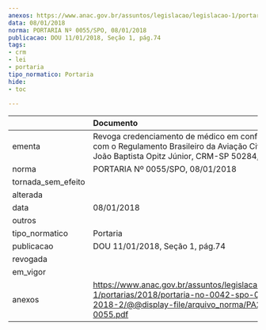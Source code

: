 ```yaml
---
anexos: https://www.anac.gov.br/assuntos/legislacao/legislacao-1/portarias/2018/portaria-no-0042-spo-04-01-2018-2/@@display-file/arquivo_norma/PA2017-0055.pdf
data: 08/01/2018
norma: PORTARIA Nº 0055/SPO, 08/01/2018
publicacao: DOU 11/01/2018, Seção 1, pág.74
tags:
- crm
- lei
- portaria
tipo_normatico: Portaria
hide: 
- toc 
 
---
```


|                    | Documento                                                                                                                                              |
|:-------------------|:-------------------------------------------------------------------------------------------------------------------------------------------------------|
| ementa             | Revoga credenciamento de médico em conformidade com o Regulamento Brasileiro da Aviação Civil nº 67 - João Baptista Opitz Júnior, CRM-SP 50284, MC111. |
| norma              | PORTARIA Nº 0055/SPO, 08/01/2018                                                                                                                       |
| tornada_sem_efeito |                                                                                                                                                        |
| alterada           |                                                                                                                                                        |
| data               | 08/01/2018                                                                                                                                             |
| outros             |                                                                                                                                                        |
| tipo_normatico     | Portaria                                                                                                                                               |
| publicacao         | DOU 11/01/2018, Seção 1, pág.74                                                                                                                        |
| revogada           |                                                                                                                                                        |
| em_vigor           |                                                                                                                                                        |
| anexos             | https://www.anac.gov.br/assuntos/legislacao/legislacao-1/portarias/2018/portaria-no-0042-spo-04-01-2018-2/@@display-file/arquivo_norma/PA2017-0055.pdf |